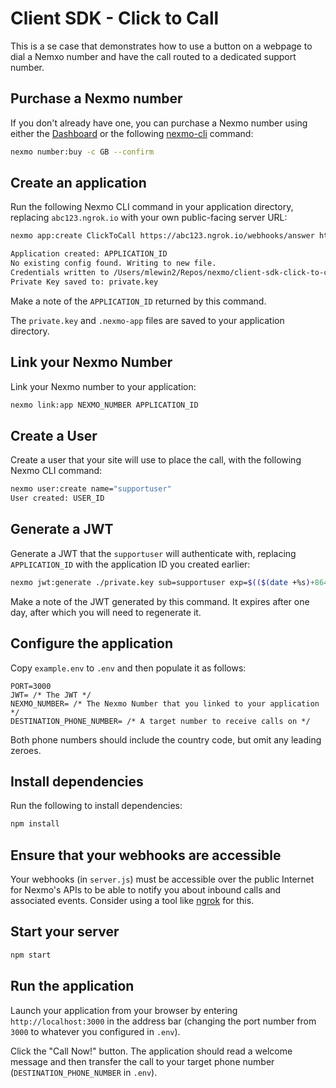 # Client SDK - Click to Call
This is a se case that demonstrates how to use a button on a webpage to dial a Nemxo number and have the call routed to a dedicated support number.

## Purchase a Nexmo number

If you don't already have one, you can purchase a Nexmo number using either the [Dashboard](https://dashboard.nexmo.com) or the following [nexmo-cli](https://github.com/Nexmo/nexmo-cli) command:

```sh
nexmo number:buy -c GB --confirm
```

## Create an application

Run the following Nexmo CLI command in your application directory, replacing `abc123.ngrok.io` with your own public-facing server URL:

```sh
nexmo app:create ClickToCall https://abc123.ngrok.io/webhooks/answer https://abc123.ngrok.io/webhooks/event --keyfile=private.key --type=voice

Application created: APPLICATION_ID
No existing config found. Writing to new file.
Credentials written to /Users/mlewin2/Repos/nexmo/client-sdk-click-to-call/.nexmo-app
Private Key saved to: private.key
```

Make a note of the `APPLICATION_ID` returned by this command.

The `private.key` and `.nexmo-app` files are saved to your application directory.

## Link your Nexmo Number

Link your Nexmo number to your application:

```sh
nexmo link:app NEXMO_NUMBER APPLICATION_ID
```

## Create a User

Create a user that your site will use to place the call, with the following Nexmo CLI command:

```sh
nexmo user:create name="supportuser"
User created: USER_ID
```

## Generate a JWT

Generate a JWT that the `supportuser` will authenticate with, replacing `APPLICATION_ID` with the application ID you created earlier:

```sh
nexmo jwt:generate ./private.key sub=supportuser exp=$(($(date +%s)+86400)) acl='{"paths":{"/*/users/**":{},"/*/conversations/**":{},"/*/sessions/**":{},"/*/devices/**":{},"/*/image/**":{},"/*/media/**":{},"/*/applications/**":{},"/*/push/**":{},"/*/knocking/**":{}}}' application_id=APPLICATION_ID 
```

Make a note of the JWT generated by this command. It expires after one day, after which you will need to regenerate it.

## Configure the application

Copy `example.env` to `.env` and then populate it as follows:

```
PORT=3000
JWT= /* The JWT */
NEXMO_NUMBER= /* The Nexmo Number that you linked to your application */
DESTINATION_PHONE_NUMBER= /* A target number to receive calls on */
```

Both phone numbers should include the country code, but omit any leading zeroes.

## Install dependencies

Run the following to install dependencies:

```sh
npm install
```

## Ensure that your webhooks are accessible

Your webhooks (in `server.js`) must be accessible over the public Internet for Nexmo's APIs to be able to notify you about inbound calls and associated events. Consider using a tool like [ngrok](https://ngrok.com) for this.

## Start your server

```sh
npm start
```

## Run the application

Launch your application from your browser by entering `http://localhost:3000` in the address bar (changing the port number from `3000` to whatever you configured in `.env`).

Click the "Call Now!" button. The application should read a welcome message and then transfer the call to your target phone number (`DESTINATION_PHONE_NUMBER` in `.env`).


